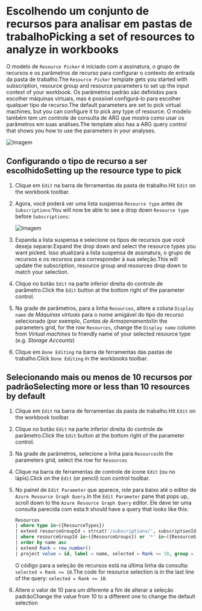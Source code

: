 # <a name="picking-a-set-of-resources-to-analyze-in-workbooks"></a><span data-ttu-id="ecba8-101">Escolhendo um conjunto de recursos para analisar em pastas de trabalho</span><span class="sxs-lookup"><span data-stu-id="ecba8-101">Picking a set of resources to analyze in workbooks</span></span>

<span data-ttu-id="ecba8-102">O modelo de `Resource Picker` é iniciado com a assinatura, o grupo de recursos e os parâmetros de recurso para configurar o contexto de entrada da pasta de trabalho.</span><span class="sxs-lookup"><span data-stu-id="ecba8-102">The `Resource Picker` template gets you started with subscription, resource group and resource parameters to set up the input context of your workbook.</span></span> <span data-ttu-id="ecba8-103">Os parâmetros padrão são definidos para escolher máquinas virtuais, mas é possível configurá-lo para escolher qualquer tipo de recurso.</span><span class="sxs-lookup"><span data-stu-id="ecba8-103">The default parameters are set to pick virtual machines, but you can configure it to pick any type of resource.</span></span> <span data-ttu-id="ecba8-104">O modelo também tem um controle de consulta de ARG que mostra como usar os parâmetros em suas análises.</span><span class="sxs-lookup"><span data-stu-id="ecba8-104">The template also has a ARG query control that shows you how to use the parameters in your analyses.</span></span>

![Imagem](Full.png)

## <a name="setting-up-the-resource-type-to-pick"></a><span data-ttu-id="ecba8-106">Configurando o tipo de recurso a ser escolhido</span><span class="sxs-lookup"><span data-stu-id="ecba8-106">Setting up the resource type to pick</span></span>

1. <span data-ttu-id="ecba8-107">Clique em `Edit` na barra de ferramentas da pasta de trabalho.</span><span class="sxs-lookup"><span data-stu-id="ecba8-107">Hit `Edit` on the workbook toolbar.</span></span>
2. <span data-ttu-id="ecba8-108">Agora, você poderá ver uma lista suspensa `Resource type` antes de `Subscriptions`:</span><span class="sxs-lookup"><span data-stu-id="ecba8-108">You will now be able to see a drop down `Resource type` before `Subscriptions`:</span></span>

    ![Imagem](Parameter.png)
3. <span data-ttu-id="ecba8-110">Expanda a lista suspensa e selecione os tipos de recursos que você deseja separar.</span><span class="sxs-lookup"><span data-stu-id="ecba8-110">Expand the drop down and select the resource types you want picked.</span></span> <span data-ttu-id="ecba8-111">Isso atualizará a lista suspensa de assinatura, o grupo de recursos e os recursos para corresponder à sua seleção.</span><span class="sxs-lookup"><span data-stu-id="ecba8-111">This will update the subscription, resource group and resources drop down to match your selection.</span></span>
4. <span data-ttu-id="ecba8-112">Clique no botão `Edit` na parte inferior direita do controle de parâmetro.</span><span class="sxs-lookup"><span data-stu-id="ecba8-112">Click the `Edit` button at the bottom right of the parameter control.</span></span>
5. <span data-ttu-id="ecba8-113">Na grade de parâmetros, para a linha `Resources`, altere a coluna `Display name` de _Máquinas virtuais_ para o nome amigável do tipo de recurso selecionado (por exemplo, _Contas de Armazenamento_)</span><span class="sxs-lookup"><span data-stu-id="ecba8-113">In the parameters grid, for the row `Resources`, change the `Display name` column from _Virtual machines_ to friendly name of your selected resource type (e.g. _Storage Accounts_)</span></span>
6. <span data-ttu-id="ecba8-114">Clique em `Done Editing` na barra de ferramentas das pastas de trabalho.</span><span class="sxs-lookup"><span data-stu-id="ecba8-114">Click `Done Editing` in the workbooks toolbar.</span></span>

## <a name="selecting-more-or-less-than-10-resources-by-default"></a><span data-ttu-id="ecba8-115">Selecionando mais ou menos de 10 recursos por padrão</span><span class="sxs-lookup"><span data-stu-id="ecba8-115">Selecting more or less than 10 resources by default</span></span>

1. <span data-ttu-id="ecba8-116">Clique em `Edit` na barra de ferramentas da pasta de trabalho.</span><span class="sxs-lookup"><span data-stu-id="ecba8-116">Hit `Edit` on the workbook toolbar.</span></span>
2. <span data-ttu-id="ecba8-117">Clique no botão `Edit` na parte inferior direita do controle de parâmetro.</span><span class="sxs-lookup"><span data-stu-id="ecba8-117">Click the `Edit` button at the bottom right of the parameter control.</span></span>
3. <span data-ttu-id="ecba8-118">Na grade de parâmetros, selecione a linha para `Resources`</span><span class="sxs-lookup"><span data-stu-id="ecba8-118">In the parameters grid, select the row for `Resources`</span></span>
4. <span data-ttu-id="ecba8-119">Clique na barra de ferramentas de controle de ícone `Edit` (ou no lápis).</span><span class="sxs-lookup"><span data-stu-id="ecba8-119">Click on the `Edit` (or pencil) icon control toolbar.</span></span>
5. <span data-ttu-id="ecba8-120">No painel de `Edit Parameter` que aparece, role para baixo até o editor de `Azure Resource Graph Query`.</span><span class="sxs-lookup"><span data-stu-id="ecba8-120">In the `Edit Parameter` pane that pops up, scroll down to the `Azure Resource Graph Query` editor.</span></span> <span data-ttu-id="ecba8-121">Ele deve ter uma consulta parecida com esta:</span><span class="sxs-lookup"><span data-stu-id="ecba8-121">It should have a query that looks like this:</span></span>
    ```sql
    Resources
    | where type in~({ResourceTypes})
    | extend resourceGroupId = strcat('/subscriptions/', subscriptionId, '/resourceGroups/', resourceGroup)
    | where resourceGroupId in~({ResourceGroups}) or '*' in~({ResourceGroups})
    | order by name asc
    | extend Rank = row_number()
    | project value = id, label = name, selected = Rank <= 10, group = resourceGroup
    ```
    <span data-ttu-id="ecba8-122">O código para a seleção de recursos está na última linha da consulta: `selected = Rank <= 10`.</span><span class="sxs-lookup"><span data-stu-id="ecba8-122">The code for resource selection is in the last line of the query: `selected = Rank <= 10`.</span></span> 

6. <span data-ttu-id="ecba8-123">Altere o valor de 10 para um diferente a fim de alterar a seleção padrão</span><span class="sxs-lookup"><span data-stu-id="ecba8-123">Change the value from 10 to a different one to change the default selection</span></span>